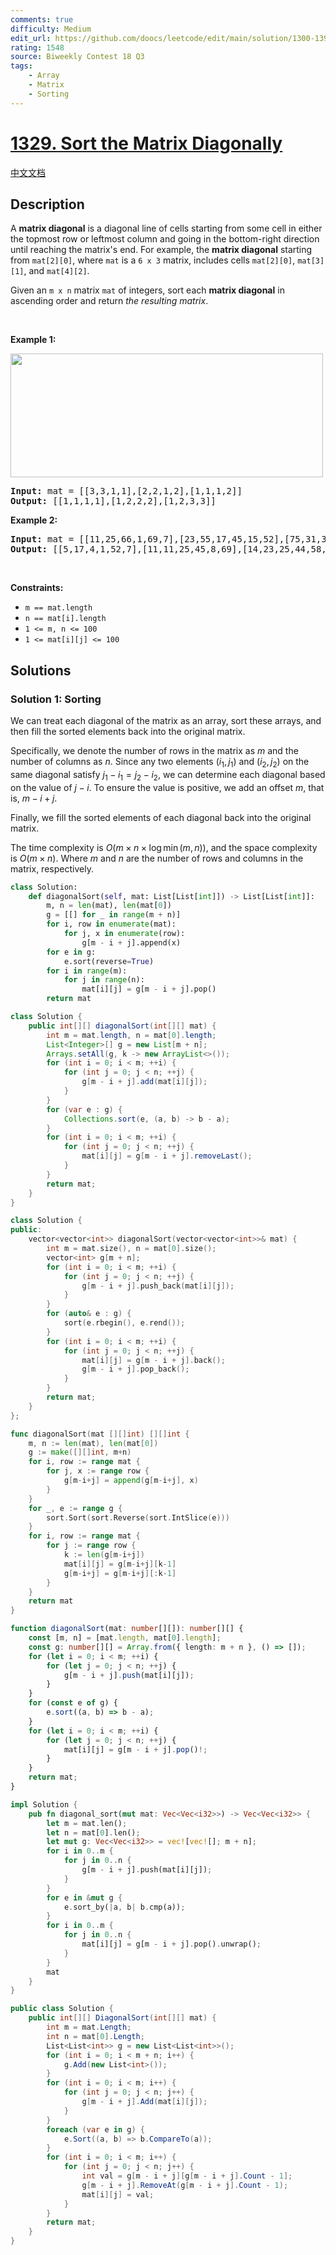 ```yaml
---
comments: true
difficulty: Medium
edit_url: https://github.com/doocs/leetcode/edit/main/solution/1300-1399/1329.Sort%20the%20Matrix%20Diagonally/README_EN.md
rating: 1548
source: Biweekly Contest 18 Q3
tags:
    - Array
    - Matrix
    - Sorting
---
```


<!-- problem:start -->

# [1329. Sort the Matrix Diagonally](https://leetcode.com/problems/sort-the-matrix-diagonally)

[中文文档](/solution/1300-1399/1329.Sort%20the%20Matrix%20Diagonally/README.md)

## Description

<p>A <strong>matrix diagonal</strong> is a diagonal line of cells starting from some cell in either the topmost row or leftmost column and going in the bottom-right direction until reaching the matrix&#39;s end. For example, the <strong>matrix diagonal</strong> starting from <code>mat[2][0]</code>, where <code>mat</code> is a <code>6 x 3</code> matrix, includes cells <code>mat[2][0]</code>, <code>mat[3][1]</code>, and <code>mat[4][2]</code>.</p>

<p>Given an <code>m x n</code> matrix <code>mat</code> of integers, sort each <strong>matrix diagonal</strong> in ascending order and return <em>the resulting matrix</em>.</p>

<p>&nbsp;</p>
<p><strong class="example">Example 1:</strong></p>
<img alt="" src="https://fastly.jsdelivr.net/gh/doocs/leetcode@main/solution/1300-1399/1329.Sort%20the%20Matrix%20Diagonally/images/1482_example_1_2.png" style="width: 500px; height: 198px;" />
<pre>
<strong>Input:</strong> mat = [[3,3,1,1],[2,2,1,2],[1,1,1,2]]
<strong>Output:</strong> [[1,1,1,1],[1,2,2,2],[1,2,3,3]]
</pre>

<p><strong class="example">Example 2:</strong></p>

<pre>
<strong>Input:</strong> mat = [[11,25,66,1,69,7],[23,55,17,45,15,52],[75,31,36,44,58,8],[22,27,33,25,68,4],[84,28,14,11,5,50]]
<strong>Output:</strong> [[5,17,4,1,52,7],[11,11,25,45,8,69],[14,23,25,44,58,15],[22,27,31,36,50,66],[84,28,75,33,55,68]]
</pre>

<p>&nbsp;</p>
<p><strong>Constraints:</strong></p>

<ul>
	<li><code>m == mat.length</code></li>
	<li><code>n == mat[i].length</code></li>
	<li><code>1 &lt;= m, n &lt;= 100</code></li>
	<li><code>1 &lt;= mat[i][j] &lt;= 100</code></li>
</ul>

## Solutions

<!-- solution:start -->

### Solution 1: Sorting

We can treat each diagonal of the matrix as an array, sort these arrays, and then fill the sorted elements back into the original matrix.

Specifically, we denote the number of rows in the matrix as $m$ and the number of columns as $n$. Since any two elements $(i_1, j_1)$ and $(i_2, j_2)$ on the same diagonal satisfy $j_1 - i_1 = j_2 - i_2$, we can determine each diagonal based on the value of $j - i$. To ensure the value is positive, we add an offset $m$, that is, $m - i + j$.

Finally, we fill the sorted elements of each diagonal back into the original matrix.

The time complexity is $O(m \times n \times \log \min(m, n))$, and the space complexity is $O(m \times n)$. Where $m$ and $n$ are the number of rows and columns in the matrix, respectively.

<!-- tabs:start -->

```python
class Solution:
    def diagonalSort(self, mat: List[List[int]]) -> List[List[int]]:
        m, n = len(mat), len(mat[0])
        g = [[] for _ in range(m + n)]
        for i, row in enumerate(mat):
            for j, x in enumerate(row):
                g[m - i + j].append(x)
        for e in g:
            e.sort(reverse=True)
        for i in range(m):
            for j in range(n):
                mat[i][j] = g[m - i + j].pop()
        return mat
```

```java
class Solution {
    public int[][] diagonalSort(int[][] mat) {
        int m = mat.length, n = mat[0].length;
        List<Integer>[] g = new List[m + n];
        Arrays.setAll(g, k -> new ArrayList<>());
        for (int i = 0; i < m; ++i) {
            for (int j = 0; j < n; ++j) {
                g[m - i + j].add(mat[i][j]);
            }
        }
        for (var e : g) {
            Collections.sort(e, (a, b) -> b - a);
        }
        for (int i = 0; i < m; ++i) {
            for (int j = 0; j < n; ++j) {
                mat[i][j] = g[m - i + j].removeLast();
            }
        }
        return mat;
    }
}
```

```cpp
class Solution {
public:
    vector<vector<int>> diagonalSort(vector<vector<int>>& mat) {
        int m = mat.size(), n = mat[0].size();
        vector<int> g[m + n];
        for (int i = 0; i < m; ++i) {
            for (int j = 0; j < n; ++j) {
                g[m - i + j].push_back(mat[i][j]);
            }
        }
        for (auto& e : g) {
            sort(e.rbegin(), e.rend());
        }
        for (int i = 0; i < m; ++i) {
            for (int j = 0; j < n; ++j) {
                mat[i][j] = g[m - i + j].back();
                g[m - i + j].pop_back();
            }
        }
        return mat;
    }
};
```

```go
func diagonalSort(mat [][]int) [][]int {
	m, n := len(mat), len(mat[0])
	g := make([][]int, m+n)
	for i, row := range mat {
		for j, x := range row {
			g[m-i+j] = append(g[m-i+j], x)
		}
	}
	for _, e := range g {
		sort.Sort(sort.Reverse(sort.IntSlice(e)))
	}
	for i, row := range mat {
		for j := range row {
			k := len(g[m-i+j])
			mat[i][j] = g[m-i+j][k-1]
			g[m-i+j] = g[m-i+j][:k-1]
		}
	}
	return mat
}
```

```ts
function diagonalSort(mat: number[][]): number[][] {
    const [m, n] = [mat.length, mat[0].length];
    const g: number[][] = Array.from({ length: m + n }, () => []);
    for (let i = 0; i < m; ++i) {
        for (let j = 0; j < n; ++j) {
            g[m - i + j].push(mat[i][j]);
        }
    }
    for (const e of g) {
        e.sort((a, b) => b - a);
    }
    for (let i = 0; i < m; ++i) {
        for (let j = 0; j < n; ++j) {
            mat[i][j] = g[m - i + j].pop()!;
        }
    }
    return mat;
}
```

```rust
impl Solution {
    pub fn diagonal_sort(mut mat: Vec<Vec<i32>>) -> Vec<Vec<i32>> {
        let m = mat.len();
        let n = mat[0].len();
        let mut g: Vec<Vec<i32>> = vec![vec![]; m + n];
        for i in 0..m {
            for j in 0..n {
                g[m - i + j].push(mat[i][j]);
            }
        }
        for e in &mut g {
            e.sort_by(|a, b| b.cmp(a));
        }
        for i in 0..m {
            for j in 0..n {
                mat[i][j] = g[m - i + j].pop().unwrap();
            }
        }
        mat
    }
}
```

```cs
public class Solution {
    public int[][] DiagonalSort(int[][] mat) {
        int m = mat.Length;
        int n = mat[0].Length;
        List<List<int>> g = new List<List<int>>();
        for (int i = 0; i < m + n; i++) {
            g.Add(new List<int>());
        }
        for (int i = 0; i < m; i++) {
            for (int j = 0; j < n; j++) {
                g[m - i + j].Add(mat[i][j]);
            }
        }
        foreach (var e in g) {
            e.Sort((a, b) => b.CompareTo(a));
        }
        for (int i = 0; i < m; i++) {
            for (int j = 0; j < n; j++) {
                int val = g[m - i + j][g[m - i + j].Count - 1];
                g[m - i + j].RemoveAt(g[m - i + j].Count - 1);
                mat[i][j] = val;
            }
        }
        return mat;
    }
}
```

<!-- tabs:end -->

<!-- solution:end -->

<!-- problem:end -->
